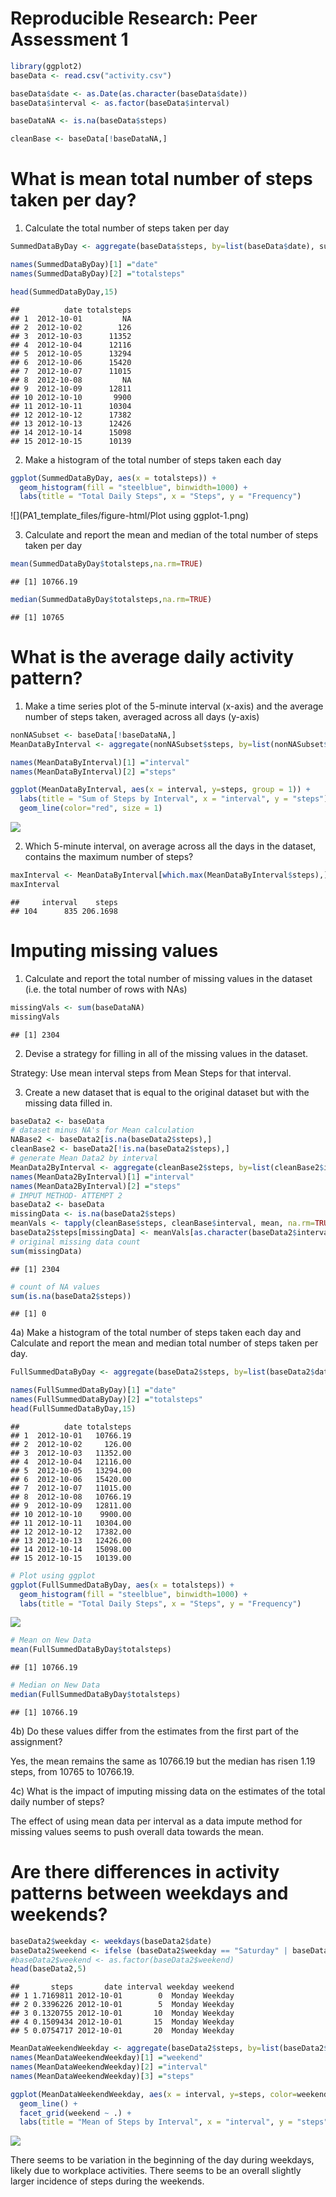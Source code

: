 # Reproducible Research: Peer Assessment 1



```r
library(ggplot2)
baseData <- read.csv("activity.csv")
```



```r
baseData$date <- as.Date(as.character(baseData$date))
baseData$interval <- as.factor(baseData$interval)

baseDataNA <- is.na(baseData$steps)

cleanBase <- baseData[!baseDataNA,]
```

# What is mean total number of steps taken per day?
1. Calculate the total number of steps taken per day

```r
SummedDataByDay <- aggregate(baseData$steps, by=list(baseData$date), sum)
```

```r
names(SummedDataByDay)[1] ="date"
names(SummedDataByDay)[2] ="totalsteps"
```

```r
head(SummedDataByDay,15)
```

```
##          date totalsteps
## 1  2012-10-01         NA
## 2  2012-10-02        126
## 3  2012-10-03      11352
## 4  2012-10-04      12116
## 5  2012-10-05      13294
## 6  2012-10-06      15420
## 7  2012-10-07      11015
## 8  2012-10-08         NA
## 9  2012-10-09      12811
## 10 2012-10-10       9900
## 11 2012-10-11      10304
## 12 2012-10-12      17382
## 13 2012-10-13      12426
## 14 2012-10-14      15098
## 15 2012-10-15      10139
```

2. Make a histogram of the total number of steps taken each day

```r
ggplot(SummedDataByDay, aes(x = totalsteps)) +
  geom_histogram(fill = "steelblue", binwidth=1000) +
  labs(title = "Total Daily Steps", x = "Steps", y = "Frequency")
```

![](PA1_template_files/figure-html/Plot using ggplot-1.png)<!-- -->

3. Calculate and report the mean and median of the total number of steps taken per day

```r
mean(SummedDataByDay$totalsteps,na.rm=TRUE)
```

```
## [1] 10766.19
```

```r
median(SummedDataByDay$totalsteps,na.rm=TRUE)
```

```
## [1] 10765
```

# What is the average daily activity pattern?
1. Make a time series plot of the 5-minute interval (x-axis) and the average number of steps taken, averaged across all days (y-axis)


```r
nonNASubset <- baseData[!baseDataNA,]
MeanDataByInterval <- aggregate(nonNASubset$steps, by=list(nonNASubset$interval), mean)

names(MeanDataByInterval)[1] ="interval"
names(MeanDataByInterval)[2] ="steps"

ggplot(MeanDataByInterval, aes(x = interval, y=steps, group = 1)) +
  labs(title = "Sum of Steps by Interval", x = "interval", y = "steps")+
  geom_line(color="red", size = 1) 
```

![](PA1_template_files/figure-html/unnamed-chunk-1-1.png)<!-- -->

2. Which 5-minute interval, on average across all the days in the dataset, contains the maximum number of steps?

```r
maxInterval <- MeanDataByInterval[which.max(MeanDataByInterval$steps),]
maxInterval
```

```
##     interval    steps
## 104      835 206.1698
```


# Imputing missing values
1. Calculate and report the total number of missing values in the dataset (i.e. the total number of rows with NAs)

```r
missingVals <- sum(baseDataNA)
missingVals
```

```
## [1] 2304
```

2. Devise a strategy for filling in all of the missing values in the dataset.

Strategy: Use mean interval steps from Mean Steps for that interval.

3. Create a new dataset that is equal to the original dataset but with the missing data filled in.

```r
baseData2 <- baseData
# dataset minus NA's for Mean calculation
NABase2 <- baseData2[is.na(baseData2$steps),]
cleanBase2 <- baseData2[!is.na(baseData2$steps),]
# generate Mean Data2 by interval
MeanData2ByInterval <- aggregate(cleanBase2$steps, by=list(cleanBase2$interval), sum)
names(MeanData2ByInterval)[1] ="interval"
names(MeanData2ByInterval)[2] ="steps"
# IMPUT METHOD- ATTEMPT 2
baseData2 <- baseData
missingData <- is.na(baseData2$steps)
meanVals <- tapply(cleanBase$steps, cleanBase$interval, mean, na.rm=TRUE, simplify=TRUE)
baseData2$steps[missingData] <- meanVals[as.character(baseData2$interval[missingData])]
# original missing data count
sum(missingData)
```

```
## [1] 2304
```

```r
# count of NA values
sum(is.na(baseData2$steps))
```

```
## [1] 0
```

4a) Make a histogram of the total number of steps taken each day and Calculate and report the mean and median total number of steps taken per day.

```r
FullSummedDataByDay <- aggregate(baseData2$steps, by=list(baseData2$date), sum)

names(FullSummedDataByDay)[1] ="date"
names(FullSummedDataByDay)[2] ="totalsteps"
head(FullSummedDataByDay,15)
```

```
##          date totalsteps
## 1  2012-10-01   10766.19
## 2  2012-10-02     126.00
## 3  2012-10-03   11352.00
## 4  2012-10-04   12116.00
## 5  2012-10-05   13294.00
## 6  2012-10-06   15420.00
## 7  2012-10-07   11015.00
## 8  2012-10-08   10766.19
## 9  2012-10-09   12811.00
## 10 2012-10-10    9900.00
## 11 2012-10-11   10304.00
## 12 2012-10-12   17382.00
## 13 2012-10-13   12426.00
## 14 2012-10-14   15098.00
## 15 2012-10-15   10139.00
```

```r
# Plot using ggplot
ggplot(FullSummedDataByDay, aes(x = totalsteps)) +
  geom_histogram(fill = "steelblue", binwidth=1000) +
  labs(title = "Total Daily Steps", x = "Steps", y = "Frequency")
```

![](PA1_template_files/figure-html/unnamed-chunk-5-1.png)<!-- -->

```r
# Mean on New Data
mean(FullSummedDataByDay$totalsteps)
```

```
## [1] 10766.19
```

```r
# Median on New Data
median(FullSummedDataByDay$totalsteps)
```

```
## [1] 10766.19
```

4b) Do these values differ from the estimates from the first part of the assignment?

Yes, the mean remains the same as 10766.19 but the median has risen 1.19 steps, from 10765 to 10766.19.

4c) What is the impact of imputing missing data on the estimates of the total daily number of steps?

The effect of using mean data per interval as a data impute method for missing values seems to push overall data towards the mean.

# Are there differences in activity patterns between weekdays and weekends?

```r
baseData2$weekday <- weekdays(baseData2$date)
baseData2$weekend <- ifelse (baseData2$weekday == "Saturday" | baseData2$weekday == "Sunday", "Weekend", "Weekday")
#baseData2$weekend <- as.factor(baseData2$weekend)
head(baseData2,5)
```

```
##       steps       date interval weekday weekend
## 1 1.7169811 2012-10-01        0  Monday Weekday
## 2 0.3396226 2012-10-01        5  Monday Weekday
## 3 0.1320755 2012-10-01       10  Monday Weekday
## 4 0.1509434 2012-10-01       15  Monday Weekday
## 5 0.0754717 2012-10-01       20  Monday Weekday
```

```r
MeanDataWeekendWeekday <- aggregate(baseData2$steps, by=list(baseData2$weekend, baseData2$interval), mean)
names(MeanDataWeekendWeekday)[1] ="weekend"
names(MeanDataWeekendWeekday)[2] ="interval"
names(MeanDataWeekendWeekday)[3] ="steps"

ggplot(MeanDataWeekendWeekday, aes(x = interval, y=steps, color=weekend, group = 1)) +
  geom_line() +
  facet_grid(weekend ~ .) +
  labs(title = "Mean of Steps by Interval", x = "interval", y = "steps")
```

![](PA1_template_files/figure-html/unnamed-chunk-6-1.png)<!-- -->

There seems to be variation in the beginning of the day during weekdays, likely due to workplace activities. There seems to be an overall slightly larger incidence of steps during the weekends.


















